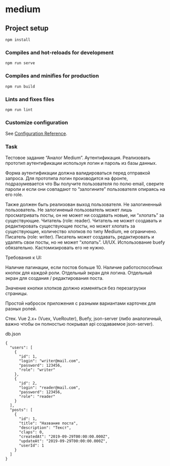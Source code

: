 # medium

## Project setup
```
npm install
```

### Compiles and hot-reloads for development
```
npm run serve
```

### Compiles and minifies for production
```
npm run build
```

### Lints and fixes files
```
npm run lint
```

### Customize configuration
See [Configuration Reference](https://cli.vuejs.org/config/).

### Task
Тестовое задание “Аналог Medium”.
Аутентификация.
Реализовать прототип аутентификации используя логин и пароль из базы данных.

Форма аутентификации должна валидироваться перед отправкой запроса. Для прототипа логин производится на фронте, подразумевается что Вы получите пользователя по полю email, сверите пароли и если они совпадают то “залогините” пользователя опираясь на его role.

Также должен быть реализован выход пользователя.
Не залогиненный пользователь.
Не залогиненый пользователь может лишь просматривать посты, он не может ни создавать новые, ни “хлопать” за существующие.
Читатель (role: reader).
Читатель не может создавать и редактировать существующие посты, но может хлопать за существующие, количество хлопков по типу Medium, не ограничено.
Писатель (role: writer).
Писатель может создавать, редактировать и удалять свои посты, но не может “хлопать”.
UI/UX.
Использование buefy обязательно. Кастомизировать его не нужно.


Требования к UI:


Наличие пагинации, если постов больше 10.
Наличие работоспособных кнопок для каждой роли.
Отдельный экран для логина.
Отдельный экран для создания / редактирования поста.

Значение кнопки хлопков должно изменяться без перезагрузки страницы.

Простой набросок приложения с разными вариантами карточек для разных ролей. 


Стек.
Vue 2.x+ (Vuex, VueRouter), Buefy, json-server (либо аналогичный, важно чтобы он полностью покрывал api создаваемое json-server).

db.json

```
{
  "users": [
    {
      "id": 1,
      "login": "writer@mail.com",
      "password": 123456,
      "role": "writer"
    },
    {
      "id": 2,
      "login": "reader@mail.com",
      "password": 123456,
      "role": "reader"
    }
  ],
  "posts": [
    {
      "id": 1,
      "title": "Название поста",
      "description": "Текст",
      "claps": 0,
      "createdAt": "2019-09-29T00:00:00.000Z",
      "updateAt": "2019-09-29T00:00:00.000Z",
      "userId": 1
    }
  ]
}
```